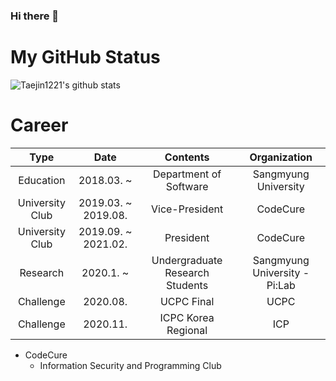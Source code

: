 ### Hi there 👋

<!--
**Taejin1221/Taejin1221** is a ✨ _special_ ✨ repository because its `README.md` (this file) appears on your GitHub profile.

Here are some ideas to get you started:

- 🔭 I’m currently working on ...
- 🌱 I’m currently learning ...
- 👯 I’m looking to collaborate on ...
- 🤔 I’m looking for help with ...
- 💬 Ask me about ...
- 📫 How to reach me: ...
- 😄 Pronouns: ...
- ⚡ Fun fact: ...
-->

# My GitHub Status
![Taejin1221's github stats](https://github-readme-stats.vercel.app/api?username=taejin1221&show_icons=true&theme=graywhite&include_all_commits=true)

# Career
|         Type        |    Date             |             Contents            |         Organization          |
|:-------------------:|:-------------------:|:-------------------------------:|:-----------------------------:|
| Education           | 2018.03. ~          | Department of Software          | Sangmyung University          |
| University Club     | 2019.03. ~ 2019.08. | Vice-President                  | CodeCure                      |
| University Club     | 2019.09. ~ 2021.02. | President                       | CodeCure                      |
| Research            | 2020.1. ~           | Undergraduate Research Students | Sangmyung University - Pi:Lab |
| Challenge           | 2020.08.            | UCPC Final                      | UCPC                          |
| Challenge           | 2020.11.            | ICPC Korea Regional             | ICP                           |

* CodeCure
  * Information Security and Programming Club
